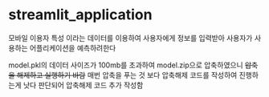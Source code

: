 # streamlit_application


모바일 이용자 특성 이라는 데이터를 이용하여
사용자에게 정보를 입력받아
사용자가 사용하는 어플리케이션을 예측하려한다

model.pkl의 데이터 사이즈가 100mb를 초과하여
model.zip으로 압축하였으니
~~압축을 해제하고 실행하기 바람~~
매번 압축을 푸는 것 보다 압축해제 코드를 작성하여 진행하는게 낫다 판단되어
압축해제 코드 추가 작성함
